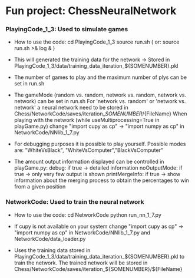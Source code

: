 # Fun project: ChessNeuralNetwork

### PlayingCode_1_3: Used to simulate games ###
- How to use the code:
   cd PlayingCode_1_3
   source run.sh ( or: source run.sh >& log & )

- This will generated the training data for the network -> Stored in PlayingCode_1_3/data/training_data_iteration_${SOMENUMBER}.pkl
- The number of games to play and the maximum number of plys can be set in run.sh
- The gameMode (random vs. random, network vs. random, network vs. network) can be set in run.sh
  For 'network vs. random' or 'network vs. network' a neural network need to be stored in
      Chess/NetworkCode/saves/iteration_${SOMENUMBER}/${FileName}
  When playing with the network (while useMultiprocessing=True in playGame.py) change "import cupy as cp" -> "import numpy as cp" in NetworkCode/NNlib_1_7.py
- For debugging purposes it is possible to play yourself. Possible modes are: "WhiteVsBlack", "WhiteVsComputer","BlackVsComputer"
- The amount output information displayed can be controlled in playGame.py:
   debug: if true -> detailed information 
   noOutputMode: if true -> only very few output is shown
   printMergeInfo: if true -> show information about the merging process to obtain the percentages to win from a given position


### NetworkCode: Used to train the neural network ###
- How to use the code:
   cd NetworkCode
   python run_nn_1_7.py
   
- If cupy is not available on your system change "import cupy as cp" -> "import numpy as cp" in
  NetworkCode/NNlib_1_7.py  and NetworkCode/data_loader.py
- Uses the training data stored in PlayingCode_1_3/data/training_data_iteration_${SOMENUMBER}.pkl to train the network.
  The trained network will be stored in
      Chess/NetworkCode/saves/iteration_${SOMENUMBER}/${FileName}